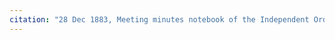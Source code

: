 ```yaml
---
citation: "28 Dec 1883, Meeting minutes notebook of the Independent Order of Good Templars, High Bridge Lodge No. 296, Tompkins County History Center, Ithaca NY."
---
```



